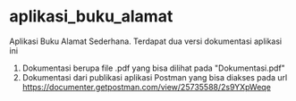 # aplikasi_buku_alamat
Aplikasi Buku Alamat Sederhana. 
Terdapat dua versi dokumentasi aplikasi ini
1. Dokumentasi berupa file .pdf yang bisa dilihat pada "Dokumentasi.pdf"
2. Dokumentasi dari publikasi aplikasi Postman yang bisa diakses pada url https://documenter.getpostman.com/view/25735588/2s9YXpWeqe
